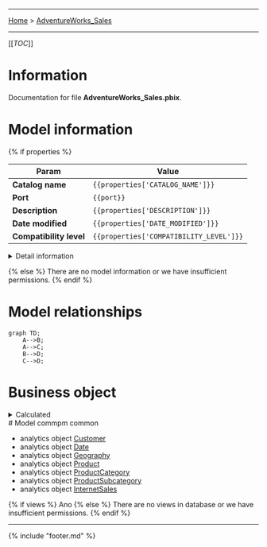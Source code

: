 ----

 [Home](../home.md) > [AdventureWorks_Sales](index.md)

----
[[_TOC_]]

# Information

Documentation for file **AdventureWorks_Sales.pbix**.

# Model information
{% if properties %}

| Param  | Value  |
|---|---|
| **Catalog name** | `{{properties['CATALOG_NAME']}}` | 
| **Port** | `{{port}}`|
| **Description** | `{{properties['DESCRIPTION']}}` | 
| **Date modified** | `{{properties['DATE_MODIFIED']}}` | 
| **Compatibility level** | `{{properties['COMPATIBILITY_LEVEL']}}` | 


<details>
<summary>Detail information</summary>

| Param  | Value  |
|---|---|
| **Catalog name** | `{{properties['CATALOG_NAME']}}` | 
| **Port** | `{{port}}` |
| **Full filename** | `{{full_filename}}` |
| **Description** | `{{properties['DESCRIPTION']}}` | 
| **Roles** | `{{properties['ROLES']}}` | 
| **Date modified** | `{{properties['DATE_MODIFIED']}}` | 
| **Compatibility level** | `{{properties['COMPATIBILITY_LEVEL']}}` | 
| **Type** | `{{properties['TYPE']}}` | 
| **Version** | `{{properties['VERSION']}}` | 
| **Database id** | `{{properties['DATABASE_ID']}}` | 
| **Database guid** | `{{properties['DATABASE_GUID']}}` | 
| **Date queried** | `{{properties['DATE_QUERIED']}}` | 
| **Currently used** | `{{properties['CURRENTLY_USED']}}` | 
| **Popularity** | `{{properties['POPULARITY']}}` | 
| **Weightedpopularity** | `{{properties['WEIGHTEDPOPULARITY']}}` | 
| **Clientcacherefreshpolicy** | `{{properties['CLIENTCACHEREFRESHPOLICY']}}` | 
| **Encryption level** | `{{properties['ENCRYPTION_LEVEL']}}` | 

</details>

{% else %}
There are no model information or we have insufficient permissions.
{% endif %}

# Model relationships

```mermaid
graph TD;
    A-->B;
    A-->C;
    B-->D;
    C-->D;
```

# Business object

<details>
<summary>Calculated</summary>


</details>
# Model commpm common






- analytics object [Customer](./SSAS__ssas_azure/analytics_object_Customer.md)
- analytics object [Date](./SSAS__ssas_azure/analytics_object_Date.md)
- analytics object [Geography](./SSAS__ssas_azure/analytics_object_Geography.md)
- analytics object [Product](./SSAS__ssas_azure/analytics_object_Product.md)
- analytics object [ProductCategory](./SSAS__ssas_azure/analytics_object_ProductCategory.md)
- analytics object [ProductSubcategory](./SSAS__ssas_azure/analytics_object_ProductSubcategory.md)
- analytics object [InternetSales](./SSAS__ssas_azure/analytics_object_InternetSales.md)



{% if views %}
Ano
{% else %}
There are no views in database or we have insufficient permissions.
{% endif %}

----
{% include "footer.md" %}